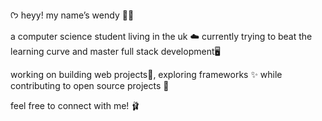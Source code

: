 ᡣ𐭩 heyy! my name’s wendy 🌙🪷

a computer science student living in the uk ☁️ currently trying to beat the learning curve and master full stack development🖥️

working on building web projects💫, exploring frameworks ✨ while contributing to open source projects 🌸

feel free to connect with me! 🩰
